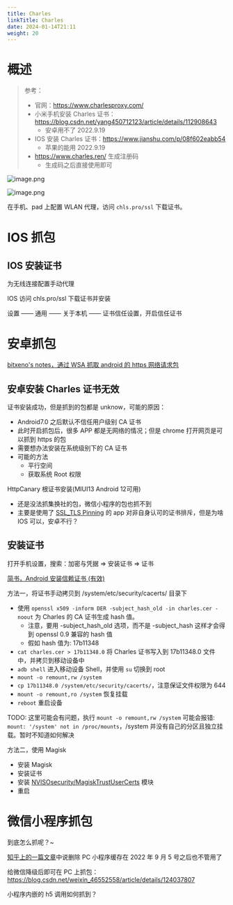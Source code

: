 ```yaml
---
title: Charles
linkTitle: Charles
date: 2024-01-14T21:11
weight: 20
---
```


# 概述

> 参考：
>
> - 官网：<https://www.charlesproxy.com/>
> - 小米手机安装 Charles 证书：<https://blog.csdn.net/yang450712123/article/details/112908643>
>   - 安卓用不了 2022.9.19
> - IOS 安装 Charles 证书：<https://www.jianshu.com/p/08f602eabb54>
>   - 苹果的能用 2022.9.19
> - <https://www.charles.ren/> 生成注册码
>   - 生成码之后直接使用即可

![image.png](https://notes-learning.oss-cn-beijing.aliyuncs.com/arzv8v/1671955685091-ae697c1c-96a5-4d8c-8b3c-e47da76fc75e.png)

![image.png](https://notes-learning.oss-cn-beijing.aliyuncs.com/arzv8v/1671955755610-395fe14a-f08d-42a7-877c-7296c96e473f.png)

在手机、pad 上配置 WLAN 代理，访问 `chls.pro/ssl` 下载证书。

# IOS 抓包

## IOS 安装证书

为无线连接配置手动代理

IOS 访问 chls.pro/ssl 下载证书并安装

设置 —— 通用 —— 关于本机 —— 证书信任设置，开启信任证书

# 安卓抓包

[bitxeno's notes，通过 WSA 抓取 android 的 https 网络请求包](https://blog.xenori.com/2023/05/capture-android-https-network-packet-with-wsa/)

## 安卓安装 Charles 证书无效

证书安装成功，但是抓到的包都是 unknow，可能的原因：

- Android7.0 之后默认不信任用户级别 CA 证书
- 此时开启抓包后，很多 APP 都是无网络的情况；但是 chrome 打开网页是可以抓到 https 的包
- 需要想办法安装在系统级别下的 CA 证书
- 可能的方法
  - 平行空间
  - 获取系统 Root 权限

HttpCanary 根证书安装(MIUI13 Android 12可用)

- 还是没法抓集换社的包，微信小程序的包也抓不到
- 主要是使用了 [SSL_TLS Pinning](/docs/7.信息安全/Cryptography/公开密钥加密/证书%20与%20PKI/SSL_TLS%20Pinning.md) 的 app 对非自身认可的证书排斥，但是为啥 IOS 可以，安卓不行？

## 安装证书

打开手机设置，搜索：加密与凭据 => 安装证书 => 证书

[简书，Android 安装信赖证书 (有效)](https://www.jianshu.com/p/42bac7cda988)

方法一，将证书手动拷贝到 /system/etc/security/cacerts/ 目录下

- 使用 `openssl x509 -inform DER -subject_hash_old -in charles.cer -noout` 为 Charles 的 CA 证书生成 hash 值。
  - 注意，要用 -subject_hash_old 选项，而不是 -subject_hash 这样才会得到 openssl 0.9 兼容的 hash 值
  - 假如 hash 值为: 17b11348
- `cat charles.cer > 17b11348.0` 将 Charles 证书写入到 17b11348.0 文件中，并拷贝到移动设备中
- `adb shell` 进入移动设备 Shell，并使用 `su` 切换到 root
- `mount -o remount,rw /system`
- `cp 17b11348.0 /system/etc/security/cacerts/`，注意保证文件权限为 644
- `mount -o remount,ro /system` 恢复挂载
- `reboot` 重启设备

TODO: 这里可能会有问题，执行 `mount -o remount,rw /system` 可能会报错: `mount: '/system' not in /proc/mounts`，/system 并没有自己的分区且独立挂载。暂时不知道如何解决

方法二，使用 Magisk

- 安装 Magisk
- 安装证书
- 安装 [NVISOsecurity/MagiskTrustUserCerts](https://github.com/NVISOsecurity/MagiskTrustUserCerts) 模块
- 重启

# 微信小程序抓包

到底怎么抓呢？~

[知乎上的一篇文章](https://www.zhihu.com/question/350183786/answer/2487803703)中说删除 PC 小程序缓存在 2022 年 9 月 5 号之后也不管用了

给微信降级后即可在 PC 上抓包：<https://blog.csdn.net/weixin_46552558/article/details/124037807>

小程序内嵌的 h5 调用如何抓到？
